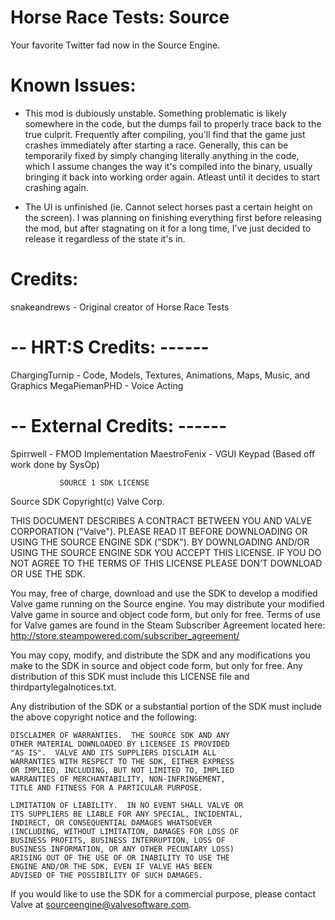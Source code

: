 # Horse Race Tests: Source
Your favorite Twitter fad now in the Source Engine.

# Known Issues:
- This mod is dubiously unstable.
Something problematic is likely somewhere in the code, but the dumps fail to properly trace back to the true culprit. Frequently after compiling, you'll find that the game just crashes immediately after starting a race. Generally, this can be temporarily fixed by simply changing literally anything in the code, which I assume changes the way it's compiled into the binary, usually bringing it back into working order again. Atleast until it decides to start crashing again.

- The UI is unfinished (ie. Cannot select horses past a certain height on the screen).
I was planning on finishing everything first before releasing the mod, but after stagnating on it for a long time, I've just decided to release it regardless of the state it's in.



# Credits:
snakeandrews - Original creator of Horse Race Tests

# -- HRT:S Credits: ------
ChargingTurnip - Code, Models, Textures, Animations, Maps, Music, and Graphics
MegaPiemanPHD - Voice Acting

# -- External Credits: ------
Spirrwell - FMOD Implementation
MaestroFenix - VGUI Keypad (Based off work done by SysOp)


               SOURCE 1 SDK LICENSE

Source SDK Copyright(c) Valve Corp.  

THIS DOCUMENT DESCRIBES A CONTRACT BETWEEN YOU AND VALVE 
CORPORATION ("Valve").  PLEASE READ IT BEFORE DOWNLOADING OR USING 
THE SOURCE ENGINE SDK ("SDK"). BY DOWNLOADING AND/OR USING THE 
SOURCE ENGINE SDK YOU ACCEPT THIS LICENSE. IF YOU DO NOT AGREE TO 
THE TERMS OF THIS LICENSE PLEASE DON’T DOWNLOAD OR USE THE SDK.  

  You may, free of charge, download and use the SDK to develop a modified Valve game 
running on the Source engine.  You may distribute your modified Valve game in source and 
object code form, but only for free. Terms of use for Valve games are found in the Steam 
Subscriber Agreement located here: http://store.steampowered.com/subscriber_agreement/ 

  You may copy, modify, and distribute the SDK and any modifications you make to the 
SDK in source and object code form, but only for free.  Any distribution of this SDK must 
include this LICENSE file and thirdpartylegalnotices.txt.  
 
  Any distribution of the SDK or a substantial portion of the SDK must include the above 
copyright notice and the following: 

    DISCLAIMER OF WARRANTIES.  THE SOURCE SDK AND ANY 
    OTHER MATERIAL DOWNLOADED BY LICENSEE IS PROVIDED 
    "AS IS".  VALVE AND ITS SUPPLIERS DISCLAIM ALL 
    WARRANTIES WITH RESPECT TO THE SDK, EITHER EXPRESS 
    OR IMPLIED, INCLUDING, BUT NOT LIMITED TO, IMPLIED 
    WARRANTIES OF MERCHANTABILITY, NON-INFRINGEMENT, 
    TITLE AND FITNESS FOR A PARTICULAR PURPOSE.  

    LIMITATION OF LIABILITY.  IN NO EVENT SHALL VALVE OR 
    ITS SUPPLIERS BE LIABLE FOR ANY SPECIAL, INCIDENTAL, 
    INDIRECT, OR CONSEQUENTIAL DAMAGES WHATSOEVER 
    (INCLUDING, WITHOUT LIMITATION, DAMAGES FOR LOSS OF 
    BUSINESS PROFITS, BUSINESS INTERRUPTION, LOSS OF 
    BUSINESS INFORMATION, OR ANY OTHER PECUNIARY LOSS) 
    ARISING OUT OF THE USE OF OR INABILITY TO USE THE 
    ENGINE AND/OR THE SDK, EVEN IF VALVE HAS BEEN 
    ADVISED OF THE POSSIBILITY OF SUCH DAMAGES.  
 
       
If you would like to use the SDK for a commercial purpose, please contact Valve at 
sourceengine@valvesoftware.com.
